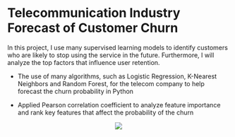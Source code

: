 # Telecommunication Industry Forecast of Customer Churn

In this project, I use many supervised learning models to identify customers who are likely to stop using the service in the future. Furthermore, I will analyze the top factors that influence user retention.

* The use of many algorithms, such as Logistic Regression, K-Nearest Neighbors and Random Forest, for the telecom company to help forecast the churn probability in Python

* Applied Pearson correlation coefficient to analyze feature importance and rank key features that affect the probability of the churn

<p align="center">
  <img src="https://github.com/joshlingy/Telecommunication-Industry-Forecast-of-Customer-Churn/blob/master/graphs/correlations.png">
</p>
